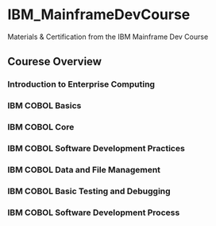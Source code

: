 # IBM_MainframeDevCourse
Materials & Certification from the IBM Mainframe Dev Course

## Courese Overview 
### Introduction to Enterprise Computing 
### IBM COBOL Basics 
### IBM COBOL Core
### IBM COBOL Software Development Practices
### IBM COBOL Data and File Management
### IBM COBOL Basic Testing and Debugging
### IBM COBOL Software Development Process
